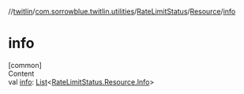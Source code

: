 //[twitlin](../../../index.md)/[com.sorrowblue.twitlin.utilities](../../index.md)/[RateLimitStatus](../index.md)/[Resource](index.md)/[info](info.md)



# info  
[common]  
Content  
val [info](info.md): [List](https://kotlinlang.org/api/latest/jvm/stdlib/kotlin.collections/-list/index.html)<[RateLimitStatus.Resource.Info](-info/index.md)>  



